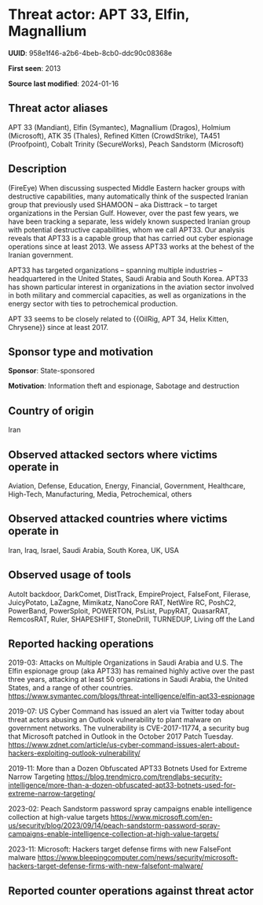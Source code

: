 # Threat actor: APT 33, Elfin, Magnallium

**UUID**: 958e1f46-a2b6-4beb-8cb0-ddc90c08368e

**First seen**: 2013

**Source last modified**: 2024-01-16

## Threat actor aliases

APT 33 (Mandiant), Elfin (Symantec), Magnallium (Dragos), Holmium (Microsoft), ATK 35 (Thales), Refined Kitten (CrowdStrike), TA451 (Proofpoint), Cobalt Trinity (SecureWorks), Peach Sandstorm (Microsoft)

## Description

(FireEye) When discussing suspected Middle Eastern hacker groups with destructive capabilities, many automatically think of the suspected Iranian group that previously used SHAMOON – aka Disttrack – to target organizations in the Persian Gulf. However, over the past few years, we have been tracking a separate, less widely known suspected Iranian group with potential destructive capabilities, whom we call APT33. Our analysis reveals that APT33 is a capable group that has carried out cyber espionage operations since at least 2013. We assess APT33 works at the behest of the Iranian government.

APT33 has targeted organizations – spanning multiple industries – headquartered in the United States, Saudi Arabia and South Korea. APT33 has shown particular interest in organizations in the aviation sector involved in both military and commercial capacities, as well as organizations in the energy sector with ties to petrochemical production.

APT 33 seems to be closely related to {{OilRig, APT 34, Helix Kitten, Chrysene}} since at least 2017.

## Sponsor type and motivation

**Sponsor**: State-sponsored

**Motivation**: Information theft and espionage, Sabotage and destruction


## Country of origin

Iran

## Observed attacked sectors where victims operate in

Aviation, Defense, Education, Energy, Financial, Government, Healthcare, High-Tech, Manufacturing, Media, Petrochemical, others

## Observed attacked countries where victims operate in

Iran, Iraq, Israel, Saudi Arabia, South Korea, UK, USA

## Observed usage of tools

AutoIt backdoor, DarkComet, DistTrack, EmpireProject, FalseFont, Filerase, JuicyPotato, LaZagne, Mimikatz, NanoCore RAT, NetWire RC, PoshC2, PowerBand, PowerSploit, POWERTON, PsList, PupyRAT, QuasarRAT, RemcosRAT, Ruler, SHAPESHIFT, StoneDrill, TURNEDUP, Living off the Land

## Reported hacking operations

2019-03: Attacks on Multiple Organizations in Saudi Arabia and U.S.
The Elfin espionage group (aka APT33) has remained highly active over the past three years, attacking at least 50 organizations in Saudi Arabia, the United States, and a range of other countries.
https://www.symantec.com/blogs/threat-intelligence/elfin-apt33-espionage

2019-07: US Cyber Command has issued an alert via Twitter today about threat actors abusing an Outlook vulnerability to plant malware on government networks.
The vulnerability is CVE-2017-11774, a security bug that Microsoft patched in Outlook in the October 2017 Patch Tuesday.
https://www.zdnet.com/article/us-cyber-command-issues-alert-about-hackers-exploiting-outlook-vulnerability/

2019-11: More than a Dozen Obfuscated APT33 Botnets Used for Extreme Narrow Targeting
https://blog.trendmicro.com/trendlabs-security-intelligence/more-than-a-dozen-obfuscated-apt33-botnets-used-for-extreme-narrow-targeting/

2023-02: Peach Sandstorm password spray campaigns enable intelligence collection at high-value targets
https://www.microsoft.com/en-us/security/blog/2023/09/14/peach-sandstorm-password-spray-campaigns-enable-intelligence-collection-at-high-value-targets/

2023-11: Microsoft: Hackers target defense firms with new FalseFont malware
https://www.bleepingcomputer.com/news/security/microsoft-hackers-target-defense-firms-with-new-falsefont-malware/

## Reported counter operations against threat actor





